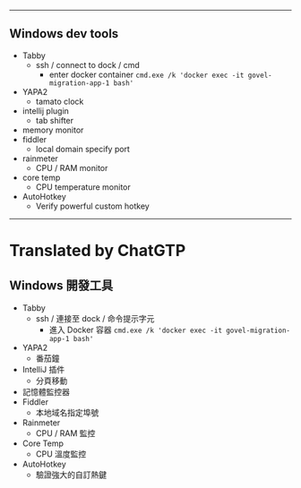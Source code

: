 <!--HugoNoteFlag-->

---


## Windows dev tools

* Tabby
  * ssh / connect to dock / cmd
    * enter docker container `cmd.exe /k 'docker exec -it govel-migration-app-1 bash'`
* YAPA2
  * tamato clock
* intellij plugin
  * tab shifter
* memory monitor
* fiddler
  * local domain specify port
* rainmeter
  * CPU / RAM monitor
* core temp
  * CPU temperature monitor
* AutoHotkey
  * Verify powerful custom hotkey


---

<!--HugoNoteZhFlag-->

# Translated by ChatGTP

## Windows 開發工具

* Tabby
  * ssh / 連接至 dock / 命令提示字元
    * 進入 Docker 容器 `cmd.exe /k 'docker exec -it govel-migration-app-1 bash'`
* YAPA2
  * 番茄鐘
* IntelliJ 插件
  * 分頁移動
* 記憶體監控器
* Fiddler
  * 本地域名指定埠號
* Rainmeter
  * CPU / RAM 監控
* Core Temp
  * CPU 溫度監控
* AutoHotkey
  * 驗證強大的自訂熱鍵